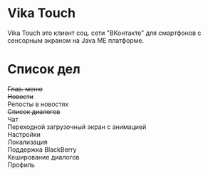 # Vika Touch
Vika Touch это клиент соц. сети "ВКонтакте" для смартфонов с сенсорным экраном на Java ME платформе.

# Список дел
<s>Глав. меню</s><br/>
<s>Новости</s><br/>
Репосты в новостях<br/>
<s>Список диалогов</s><br/>
Чат<br/>
Переходной загрузочный экран с анимацией<br/>
Настройки<br/>
Локализация<br/>
Поддержка BlackBerry<br/>
Кеширование диалогов<br/>
Профиль<br/>
